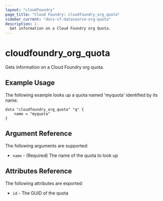 ```yaml
---
layout: "cloudfoundry"
page_title: "Cloud Foundry: cloudfoundry_org_quota"
sidebar_current: "docs-cf-datasource-org-quota"
description: |-
  Get information on a Cloud Foundry org Quota.
---
```


# cloudfoundry\_org\_quota

Gets information on a Cloud Foundry org quota.

## Example Usage

The following example looks up a quota named 'myquota'
identified by its name.

```hcl
data "cloudfoundry_org_quota" "q" {
    name = "myquota"
}
```

## Argument Reference

The following arguments are supported:

* `name` - (Required) The name of the quota to look up

## Attributes Reference

The following attributes are exported:

* `id` - The GUID of the quota
